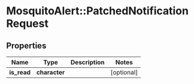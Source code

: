 # MosquitoAlert::PatchedNotificationRequest


## Properties
Name | Type | Description | Notes
------------ | ------------- | ------------- | -------------
**is_read** | **character** |  | [optional] 


